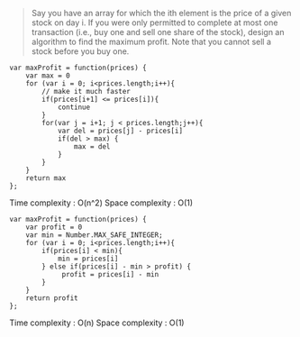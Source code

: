 >Say you have an array for which the ith element is the price of a given stock on day i.
If you were only permitted to complete at most one transaction (i.e., buy one and sell one share of the stock), design an algorithm to find the maximum profit.
Note that you cannot sell a stock before you buy one.

```
var maxProfit = function(prices) {
    var max = 0
    for (var i = 0; i<prices.length;i++){
        // make it much faster
        if(prices[i+1] <= prices[i]){
            continue
        }
        for(var j = i+1; j < prices.length;j++){
            var del = prices[j] - prices[i]
            if(del > max) {
                max = del
            }
        }
    }
    return max
};
```
Time complexity : O(n^2)
Space complexity : O(1)
```
var maxProfit = function(prices) {
    var profit = 0
    var min = Number.MAX_SAFE_INTEGER;
    for (var i = 0; i<prices.length;i++){
        if(prices[i] < min){
            min = prices[i]
        } else if(prices[i] - min > profit) {
             profit = prices[i] - min     
        }
    }
    return profit
};
```
Time complexity : O(n)
Space complexity : O(1)